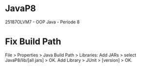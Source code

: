 # JavaP8
25187OLVM7 - OOP Java - Periode 8

# Fix Build Path
File > Properties > Java Build Path > Libraries:
  Add JARs > select JavaP8/lib/[all jars] > OK. 
  Add Library > JUnit > [version] > OK.
